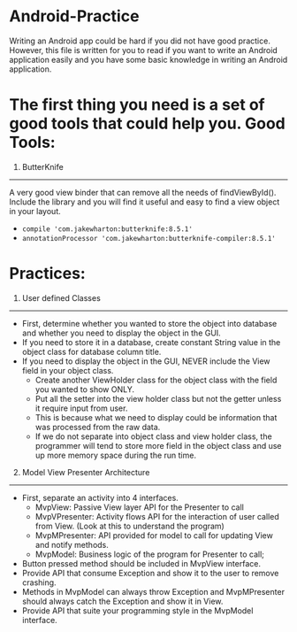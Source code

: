 # Android-Practice

Writing an Android app could be hard if you did not have good practice.
However, this file is written for you to read if you want to write an Android application easily and you have some basic knowledge in writing an Android application.

The first thing you need is a set of good tools that could help you.
Good Tools:
====
1. ButterKnife
----
A very good view binder that can remove all the needs of findViewById().
Include the library and you will find it useful and easy to find a view object in your layout.
- ``compile 'com.jakewharton:butterknife:8.5.1'``
- ``annotationProcessor 'com.jakewharton:butterknife-compiler:8.5.1'``

Practices:
====
1. User defined Classes
----
- First, determine whether you wanted to store the object into database and whether you need to display the object in the GUI.
- If you need to store it in a database, create constant String value in the object class for database column title.
- If you need to display the object in the GUI, NEVER include the View field in your object class.
  - Create another ViewHolder class for the object class with the field you wanted to show ONLY.
  - Put all the setter into the view holder class but not the getter unless it require input from user.
  - This is because what we need to display could be information that was processed from the raw data.
  - If we do not separate into object class and view holder class, the programmer will tend to store more field in the object class and use up more memory space during the run time.
  
2. Model View Presenter Architecture
----
- First, separate an activity into 4 interfaces.
  - MvpView: Passive View layer API for the Presenter to call 
  - MvpVPresenter: Activity flows API for the interaction of user called from View. (Look at this to understand the program)
  - MvpMPresenter: API provided for model to call for updating View and notify methods.
  - MvpModel: Business logic of the program for Presenter to call;
- Button pressed method should be included in MvpView interface.
- Provide API that consume Exception and show it to the user to remove crashing.
- Methods in MvpModel can always throw Exception and MvpMPresenter should always catch the Exception and show it in View.
- Provide API that suite your programming style in the MvpModel interface.

